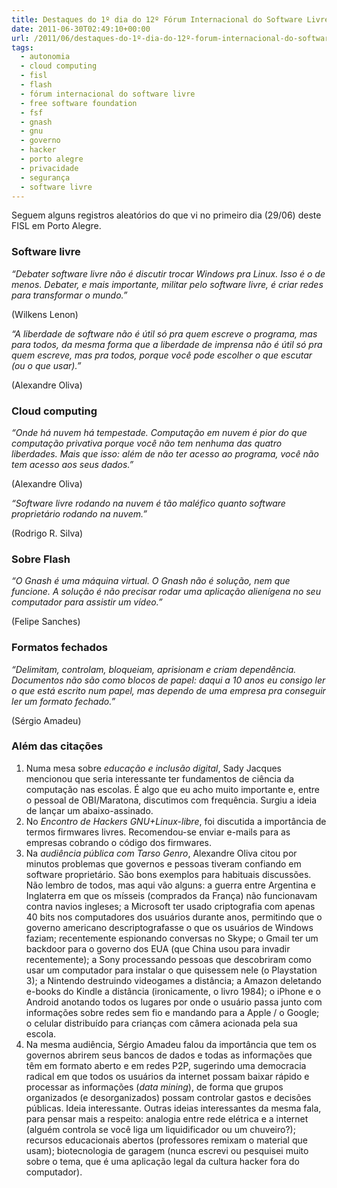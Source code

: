 ```yaml
---
title: Destaques do 1º dia do 12º Fórum Internacional do Software Livre
date: 2011-06-30T02:49:10+00:00
url: /2011/06/destaques-do-1º-dia-do-12º-forum-internacional-do-software-livre/
tags:
  - autonomia
  - cloud computing
  - fisl
  - flash
  - fórum internacional do software livre
  - free software foundation
  - fsf
  - gnash
  - gnu
  - governo
  - hacker
  - porto alegre
  - privacidade
  - segurança
  - software livre
---
```


Seguem alguns registros aleatórios do que vi no primeiro dia (29/06) deste FISL em Porto Alegre.

### Software livre

_“Debater software livre não é discutir trocar Windows pra Linux. Isso é o de menos. Debater, e mais importante, militar pelo software livre, é criar redes para transformar o mundo.”_

(Wilkens Lenon)

_“A liberdade de software não é útil só pra quem escreve o programa, mas para todos, da mesma forma que a liberdade de imprensa não é útil só pra quem escreve, mas pra todos, porque você pode escolher o que escutar (ou o que usar).”_

(Alexandre Oliva)

### Cloud computing

_“Onde há nuvem há tempestade. Computação em nuvem é pior do que computação privativa porque você não tem nenhuma das quatro liberdades. Mais que isso: além de não ter acesso ao programa, você não tem acesso aos seus dados.”_

(Alexandre Oliva)

_“Software livre rodando na nuvem é tão maléfico quanto software proprietário rodando na nuvem.”_

(Rodrigo R. Silva)

### Sobre Flash

_“O Gnash é uma máquina virtual. O Gnash não é solução, nem que funcione. A solução é não precisar rodar uma aplicação alienígena no seu computador para assistir um vídeo.”_

(Felipe Sanches)

### Formatos fechados

_“Delimitam, controlam, bloqueiam, aprisionam e criam dependência. Documentos não são como blocos de papel: daqui a 10 anos eu consigo ler o que está escrito num papel, mas dependo de uma empresa pra conseguir ler um formato fechado.”_

(Sérgio Amadeu)

### Além das citações

1. Numa mesa sobre _educação e inclusão digital_, Sady Jacques mencionou que seria interessante ter fundamentos de ciência da computação nas escolas. É algo que eu acho muito importante e, entre o pessoal de OBI/Maratona, discutimos com frequência. Surgiu a ideia de lançar um abaixo-assinado.
2. No _Encontro de Hackers GNU+Linux-libre_, foi discutida a importância de termos firmwares livres. Recomendou-se enviar e-mails para as empresas cobrando o código dos firmwares.
3. Na _audiência pública com Tarso Genro_, Alexandre Oliva citou por minutos problemas que governos e pessoas tiveram confiando em software proprietário. São bons exemplos para habituais discussões. Não lembro de todos, mas aqui vão alguns: a guerra entre Argentina e Inglaterra em que os mísseis (comprados da França) não funcionavam contra navios ingleses; a Microsoft ter usado criptografia com apenas 40 bits nos computadores dos usuários durante anos, permitindo que o governo americano descriptografasse o que os usuários de Windows faziam; recentemente espionando conversas no Skype; o Gmail ter um backdoor para o governo dos EUA (que China usou para invadir recentemente); a Sony processando pessoas que descobriram como usar um computador para instalar o que quisessem nele (o Playstation 3); a Nintendo destruindo videogames a distância; a Amazon deletando e-books do Kindle a distância (ironicamente, o livro 1984); o iPhone e o Android anotando todos os lugares por onde o usuário passa junto com informações sobre redes sem fio e mandando para a Apple / o Google; o celular distribuído para crianças com câmera acionada pela sua escola.
4. Na mesma audiência, Sérgio Amadeu falou da importância que tem os governos abrirem seus bancos de dados e todas as informações que têm em formato aberto e em redes P2P, sugerindo uma democracia radical em que todos os usuários da internet possam baixar rápido e processar as informações (_data mining_), de forma que grupos organizados (e desorganizados) possam controlar gastos e decisões públicas. Ideia interessante. Outras ideias interessantes da mesma fala, para pensar mais a respeito: analogia entre rede elétrica e a internet (alguém controla se você liga um liquidificador ou um chuveiro?); recursos educacionais abertos (professores remixam o material que usam); biotecnologia de garagem (nunca escrevi ou pesquisei muito sobre o tema, que é uma aplicação legal da cultura hacker fora do computador).
